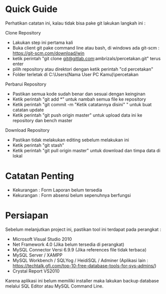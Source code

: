 # Quick Guide

Perhatikan catatan ini, kalau tidak bisa pake git lakukan langkah ini :

Clone Repository
- Lakukan step ini pertama kali
- Buka client git pake command line atau bash, di windows ada git-scm : https://git-scm.com/download/win
- ketik perintah "git clone git@gitlab.com:ambrizals/percetakan.git" terus enter
- pilih repository atau direktori dengan ketik perintah "cd percetakan"
- Folder terletak di C:\Users\(Nama User PC Kamu)\percetakan

Perbarui Repository
- Pastikan semua kode sudah benar dan sesuai dengan keinginan
- Ketik perintah "git add *" untuk nambah semua file ke repository
- Ketik perintah "git commit -m "Ketik catatannya disini" " untuk buat catatan update
- Ketik perintah "git push origin master" untuk upload data ini ke repository dan bench master

Download Repository
- Pastikan tidak melakukan editing sebelum melakukan ini
- Ketik perintah "git stash"
- Ketik perintah "git pull origin master" untuk download dan timpa data di lokal

# Catatan Penting

- Kekurangan : Form Laporan belum tersedia
- Kekurangan : Form absensi belum sepenuhnya berfungsi

# Persiapan

Sebelum melanjutkan project ini, pastikan tool ini terdapat pada perangkat :
- Microsoft Visual Studio 2010
- Net Framework 4.0 (Jika belum tersedia di perangkat)
- MySQL Connector Versi 6.9.9 (Jika references file tidak terbaca)
- MySQL Server / XAMPP
- MySQL Workbench / SQLYog / HeidiSQL / Adminer (Aplikasi lain : https://techtalk.gfi.com/top-10-free-database-tools-for-sys-admins/)
- Crystal Report VS2010

Karena aplikasi ini belum memiliki installer maka lakukan backup database melalui SQL Editor atau MySQL Command Line.